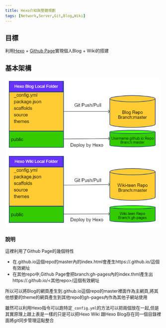```yaml
---
title: Hexo介紹與整體規劃
tags: [Network,Server,Git,Blog,Wiki]
---
```


## 目標

利用[Hexo](https://hexo.io/zh-tw/) + [Github Page](https://pages.github.com/)實現個人Blog + Wiki的搭建

## 基本架構

![Construction](https://raw.githubusercontent.com/Kiwi0093/graph/master/img/Blog_wiki_construction.PNG)

### 說明

這裡利用了Github Page的幾個特性

- 在<Username>.github.io這個repo的master內的index.html會產生https://<Username>.github.io/這個有效網址
- 在其他repo中,Github Page會把branch:gh-pages內的index.thml產生出https://<username>.github.io/<其他repo>/這個有效網址

所以可以將Blog的網頁產生到<username>.github.io這個repo的master裡面作為主網頁,將其他想要的theme的網頁產生到其他repo的gh-pages內作為其他子網站使用

雖然可以利用Hexo指令可以跑特定`_config.yml`的方法可以把兩個放在一起,但是其實原理上跟上表是一樣的只是可以把Hexo Wiki 跟Hexo Blog存在同一個目錄裡面將git同步管理這點整合

